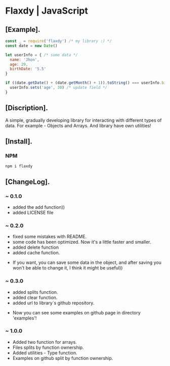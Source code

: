 # Flaxdy | JavaScript

## [Example].

```js
const _ = require('flaxdy') /* my library :) */
const date = new Date()

let userInfo = { /* some data */
  name: 'Jhon',
  age: 29,
  birthDate: '5.5'
}

if ((date.getDate() + (date.getMonth() + 1)).toString() === userInfo.birthDate) {
  userInfo.sets('age', 30) /* update field */
}
```

## [Discription].

<p>A simple, gradually developing library for interacting with different types of data. For example - Objects and Arrays. And library have own utilities!</p>

## [Install].

### NPM

```
npm i flaxdy
```

## [ChangeLog].

### ~ 0.1.0

* added the add function))
* added LICENSE file

### ~ 0.2.0

* fixed some mistakes with README.
* some code has been optimized. Now it's a little faster and smaller.
* added delete function
* added cache function.
* <p>If you want, you can save some data in the object, and after saving you won't be able to change it, I think it might be useful))</p>

### ~ 0.3.0

* added splits function.
* added clear function.
* added url to library`s github repository.
* <p>Now you can see some examples on github page in directory 'examples'!</p>

### ~ 1.0.0

* Added two function for arrays.
* Files splits by function ownership.
* Added utilities - Type function.
* Examples on github split by function ownership.
